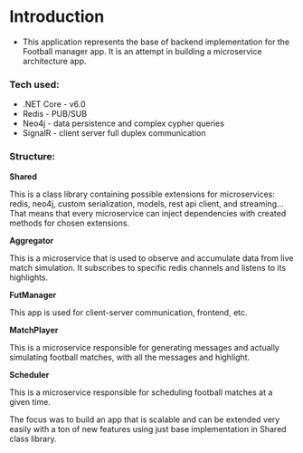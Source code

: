 
# Introduction
- This application represents the base of backend implementation for the Football manager app. It is an attempt in building a microservice architecture app.

### Tech used:
- .NET Core - v6.0
- Redis - PUB/SUB
- Neo4j - data persistence and complex cypher queries
- SignalR - client server full duplex communication 

### Structure:
**Shared**

This is a class library containing possible extensions for microservices: redis, neo4j, custom serialization, models, rest api client, and streaming... That means that every microservice can inject dependencies with created methods for chosen extensions.

**Aggregator**

This is a microservice that is used to observe and accumulate data from live match simulation.
It subscribes to specific redis channels and listens to its highlights.

**FutManager**

This app is used for client-server communication, frontend, etc.

**MatchPlayer**

This is a microservice responsible for generating messages and actually simulating football matches, with all the messages and highlight.

**Scheduler**

This is a microservice responsible for scheduling football matches at a given time.

The focus was to build an app that is scalable and can be extended very easily with a ton of new features using just base implementation in Shared class library.
